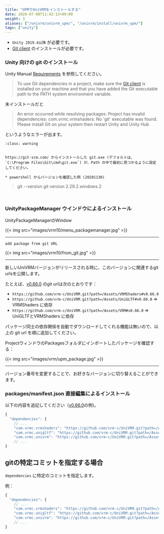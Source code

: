 ```yaml
---
title: "UPMでUniVRMをインストールする"
date: 2020-07-08T11:42:13+09:00
weight: 3
aliases: ["/univrm/univrm_upm/", "/univrm/install/univrm_upm/"]
tags: ["unity"]
---
```


* `Unity 2019.4以降` が必要です。
* [Git client](https://git-scm.com/) のインストールが必要です。

### Unity 向けの git のインストール

Unity Manual [Requirements](https://docs.unity3d.com/Manual/upm-git.html#req) を参照してください。

> To use Git dependencies in a project, make sure the [Git client](https://git-scm.com/) is installed on your machine and that you have added the Git executable path to the PATH system environment variable.

未インストールだと

> An error occurred while resolving packages:
Project has invalid dependencies:
com.vrmc.vrmshaders: No 'git' executable was found. Please install Git on your system then restart Unity and Unity Hub

というようなエラーが出ます。


```{admonition} 他のgit
:class: warning


https://git-scm.com/ からインストールした git.exe (デフォルトは、 `C:\Program Files\Git\cmd\git.exe`) が、Path の中で最初に見つかるように設定してください。

* powershell からバージョンを確認した例 (20201130)
```
> git --version
git version 2.29.2.windows.2
```


```




### UnityPackageManager ウインドウによるインストール

UnityPackageManagerのWindow

{{< img src="images/vrm10/menu_packagemanager.jpg" >}}
<hr>

`add package from git URL`

{{< img src="images/vrm10/from_git.jpg" >}}

<hr>

新しいUniVRMバージョンがリリースされる時に、このバージョンに関連するgit urlsを公開します。

たとえば、[v0.66.0](https://github.com/vrm-c/UniVRM/releases/tag/v0.66.0) のgit urlは次のとおりです：

* `https://github.com/vrm-c/UniVRM.git?path=/Assets/VRMShaders#v0.66.0`
* `https://github.com/vrm-c/UniVRM.git?path=/Assets/UniGLTF#v0.66.0` => VRMShaders に依存
* `https://github.com/vrm-c/UniVRM.git?path=/Assets/VRM#v0.66.0` => UniGLTFとVRMShaders に依存

パッケージ同士の依存関係を自動でダウンロードしてくれる機能は無いので、以上の git url を順に追加してください。

ProjectウィンドウのPackagesフォルダにインポートしたパッケージを確認する：

{{< img src="images/vrm/upm_package.jpg" >}}
<hr>

バージョン番号を変更することで、お好きなバージョンに切り替えることができます。

### packages/manifest.json 直接編集によるインストール

以下の内容を追記してください（[v0.66.0](https://github.com/vrm-c/UniVRM/releases/tag/v0.66.0)の例)。

```js
{
  "dependencies": {
    // ...
    "com.vrmc.vrmshaders": "https://github.com/vrm-c/UniVRM.git?path=/Assets/VRMShaders#v0.66.0",
    "com.vrmc.unigltf": "https://github.com/vrm-c/UniVRM.git?path=/Assets/UniGLTF#v0.66.0",
    "com.vrmc.univrm": "https://github.com/vrm-c/UniVRM.git?path=/Assets/VRM#v0.66.0",
    // ...
}
```

## gitの特定コミットを指定する場合

`dependencies` に特定のコミットを指定します。

例：

```js
{
  "dependencies": {
    // ...
    "com.vrmc.vrmshaders": "https://github.com/vrm-c/UniVRM.git?path=/Assets/VRMShaders#39d54ce7d3b0061d2d9ee236017dca129c7cdc51",
    "com.vrmc.unigltf": "https://github.com/vrm-c/UniVRM.git?path=/Assets/UniGLTF#39d54ce7d3b0061d2d9ee236017dca129c7cdc51",
    "com.vrmc.univrm": "https://github.com/vrm-c/UniVRM.git?path=/Assets/VRM#39d54ce7d3b0061d2d9ee236017dca129c7cdc51",
    // ...
}
```

